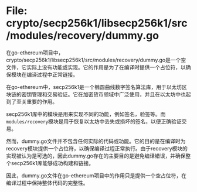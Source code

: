 # File: crypto/secp256k1/libsecp256k1/src/modules/recovery/dummy.go

在go-ethereum项目中，crypto/secp256k1/libsecp256k1/src/modules/recovery/dummy.go是一个空文件，它实际上没有功能或实现。它的作用是为了在编译时提供一个占位符，以确保模块在编译过程中正常链接。

在go-ethereum中，secp256k1是一个椭圆曲线数字签名算法库，用于以太坊区块链的密钥管理和交易验证。它在加密货币领域中广泛使用，并且在以太坊中也起到了至关重要的作用。

secp256k1库中的模块是用来实现不同的功能，例如签名，验签等。而`modules/recovery`模块是用于恢复以太坊中丢失或损坏的签名，以便正确验证交易。

然而，dummy.go文件并不包含任何实际的代码或功能。它的目的是在编译时为recovery模块提供一个占位符，以确保编译过程正常执行。由于recovery模块的实现被认为是可选的，因此dummy.go存在的主要目的是避免编译错误，并确保整个secp256k1库能够成功构建和链接。

因此，dummy.go文件在go-ethereum项目中的作用只是提供一个空占位符，在编译过程中保持整体代码的完整性。

